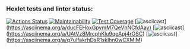 ### Hexlet tests and linter status:

[![Actions Status](https://github.com/s5198653/frontend-project-44/actions/workflows/hexlet-check.yml/badge.svg)](https://github.com/s5198653/frontend-project-44/actions)
[![Maintainability](https://api.codeclimate.com/v1/badges/c1d8f2847f53bcada379/maintainability)](https://codeclimate.com/github/s5198653/frontend-project-44/maintainability)
[![Test Coverage](https://api.codeclimate.com/v1/badges/c1d8f2847f53bcada379/test_coverage)](https://codeclimate.com/github/s5198653/frontend-project-44/test_coverage)
[![asciicast](https://asciinema.org/a/ducFEHoxGpymM7QeVhNCfdAay.svg)]
(https://asciinema.org/a/ducFEHoxGpymM7QeVhNCfdAay)
[![asciicast](https://asciinema.org/a/UAtVz8MrcphKlu9qeApj4rOSC.svg)]
(https://asciinema.org/a/UAtVz8MrcphKlu9qeApj4rOSC)
[![asciicast](https://asciinema.org/a/q7ulfakrhDsR1sklhn0wCXMiM.svg)]
(https://asciinema.org/a/q7ulfakrhDsR1sklhn0wCXMiM)
